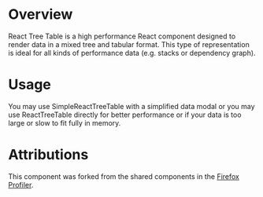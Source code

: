 # Overview

React Tree Table is a high performance React component designed to render data in a mixed tree and tabular format. This type of representation is ideal for all kinds of performance data (e.g. stacks or dependency graph).

# Usage

You may use SimpleReactTreeTable with a simplified data modal or you may use ReactTreeTable directly for better performance or if your data is too large or slow to fit fully in memory.

# Attributions

This component was forked from the shared components in the [Firefox Profiler](https://github.com/firefox-devtools/profiler).
